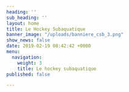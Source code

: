 ```yaml
---
heading: ''
sub_heading: ''
layout: home
title: Le Hockey Subaquatique
banner_image: "/uploads/banniere_csb_3.png"
show_news: false
date: 2019-02-19 08:42:42 +0000
menu:
  navigation:
    weight: 3
    title: Le hockey subaquatique
published: false

---
```

